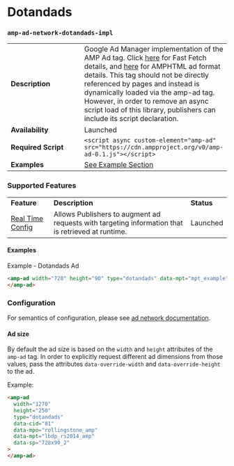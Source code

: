 <!---
Copyright 2016 The AMP HTML Authors. All Rights Reserved.

Licensed under the Apache License, Version 2.0 (the "License");
you may not use this file except in compliance with the License.
You may obtain a copy of the License at

      http://www.apache.org/licenses/LICENSE-2.0

Unless required by applicable law or agreed to in writing, software
distributed under the License is distributed on an "AS-IS" BASIS,
WITHOUT WARRANTIES OR CONDITIONS OF ANY KIND, either express or implied.
See the License for the specific language governing permissions and
limitations under the License.
-->

# Dotandads

### <a name="amp-ad-network-dotandads-impl"></a> `amp-ad-network-dotandads-impl`

<table>
  <tr>
    <td width="40%"><strong>Description</strong></td>
    <td>Google Ad Manager implementation of the AMP Ad tag.  Click <a href="/ads/google/a4a/docs/Network-Impl-Guide.md">here</a>
    for Fast Fetch details, and <a href="/extensions/amp-a4a/amp-a4a-format.md">here</a>
    for AMPHTML ad format details. This tag should
    not be directly referenced by pages and instead is dynamically loaded
    via the amp-ad tag.  However, in order to remove an async script load
    of this library, publishers can include its script declaration.</td>
  </tr>
  <tr>
    <td width="40%"><strong>Availability</strong></td>
    <td>Launched</td>
  </tr>
  <tr>
    <td width="40%"><strong>Required Script</strong></td>
    <td><code>&lt;script async custom-element="amp-ad" src="https://cdn.ampproject.org/v0/amp-ad-0.1.js">&lt;/script></code></td>
  </tr>
  <tr>
    <td width="40%"><strong>Examples</strong></td>
    <td><a href="#examples">See Example Section</a></td>
  </tr>
</table>

### Supported Features

<table>
  <tr>
    <td><strong>Feature</strong></td>
    <td><strong>Description</strong></td>
    <td><strong>Status</strong></td>
  </tr>
  <tr>
    <td><a href="dotandads-rtc.md">Real Time Config</a></td>
    <td>Allows Publishers to augment ad requests with targeting information that is retrieved at runtime.</td>
    <td>Launched</td>
  </tr>
</table>

#### Examples

Example - Dotandads Ad

```html
<amp-ad width="728" height="90" type="dotandads" data-mpt="mpt_example">
</amp-ad>
```

### Configuration

For semantics of configuration, please see [ad network documentation](https://developers.google.com/doubleclick-gpt/reference).

#### Ad size

By default the ad size is based on the `width` and `height` attributes of the `amp-ad` tag. In order to explicitly request different ad dimensions from those values, pass the attributes `data-override-width` and `data-override-height` to the ad.

Example:

```html
<amp-ad
  width="1270"
  height="250"
  type="dotandads"
  data-cid="81"
  data-mpo="rollingstone_amp"
  data-mpt="lbdp_rs2014_amp"
  data-sp="728x90_2"
>
</amp-ad>
```
